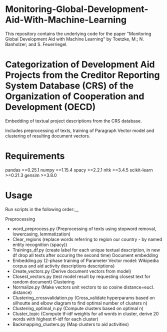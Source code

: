 # Monitoring-Global-Development-Aid-With-Machine-Learning
This repository contains the underlying code for the paper "Monitoring Global Development Aid with Machine Learning" by Toetzke, M.; N. Banholzer; and S. Feuerriegel.


# Categorization of Development Aid Projects from the Creditor Reporting System Database (CRS) of the Organization of Cooperation and Development (OECD)
Embedding of textual project descriptions from the CRS database.

Includes preprocessing of texts, training of Paragraph Vector model and clustering of resulting document vectors.

# Requirements #
pandas ==0.25.1
numpy ==1.15.4
spacy >=2.2.1
nltk >=3.4.5
scikit-learn >=0.21.3
gensim >=3.8.0

# Usage #
Run scripts in the following order:__

Preprocessing
* word_preprocess.py (Preprocessing of texts using stopword removal, lowercasing, lemmatization)
* Clear_regions (replace words referring to region our country - by named entity recognition (spacy))
* Trainings_df.py (create label for each unique textual description, in new df drop all texts after occuring the second time)
Document embedding
* Embedding.py (2-phase training of Parameter Vector model: Wikipedia corpus and aid activity descriptions descriptions)
* Create_vectors.py (Derive document vectors from model)
* Closest_vectors.py (test model result by requesting closest text for random document)
Clustering
* Normalize.py (Make vectors unit vectors to so cosine distance=eucl. distance)
* Clustering_crossvalidation.py (Cross_validate hyperparams based on silhoutte and elbow diagram to find optimal number of clusters n)
* Clustering_optimal_n.py (Compute clusters based on optimal n)
* Cluster_topic (Compute tf-idf weights for all words in cluster, derive 20 words with highest tf-idf for each cluster)
* Backmapping_clusters.py (Map clusters to aid activities)

